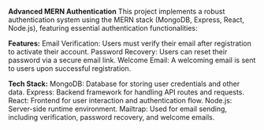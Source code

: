 **Advanced MERN Authentication**
This project implements a robust authentication system using the MERN stack (MongoDB, Express, React, Node.js), featuring essential authentication functionalities:

**Features:**
Email Verification: Users must verify their email after registration to activate their account.
Password Recovery: Users can reset their password via a secure email link.
Welcome Email: A welcoming email is sent to users upon successful registration.

**Tech Stack:**
MongoDB: Database for storing user credentials and other data.
Express: Backend framework for handling API routes and requests.
React: Frontend for user interaction and authentication flow.
Node.js: Server-side runtime environment.
Mailtrap: Used for email sending, including verification, password recovery, and welcome emails.
